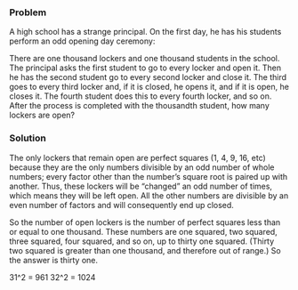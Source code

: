 ### Problem 

A high school has a strange principal. On the first day, he has his students perform an odd opening day ceremony:

There are one thousand lockers and one thousand students in the school. The principal asks the first student to go to every locker and open it. Then he has the second student go to every second locker and close it. The third goes to every third locker and, if it is closed, he opens it, and if it is open, he closes it. The fourth student does this to every fourth locker, and so on. After the process is completed with the thousandth student, how many lockers are open?

### Solution 

The only lockers that remain open are perfect squares (1, 4, 9, 16, etc) because they are the only numbers divisible by an odd number of whole numbers; every factor other than the number’s square root is paired up with another. 
Thus, these lockers will be “changed” an odd number of times, which means they will be left open. All the other numbers are divisible by an even number of factors and will consequently end up closed.

So the number of open lockers is the number of perfect squares less than or equal to one thousand. These numbers are one squared, two squared, three squared, four squared, and so on, up to thirty one squared. (Thirty two squared is greater than one thousand, and therefore out of range.) So the answer is thirty one.

31^2 = 961 
32^2 = 1024

